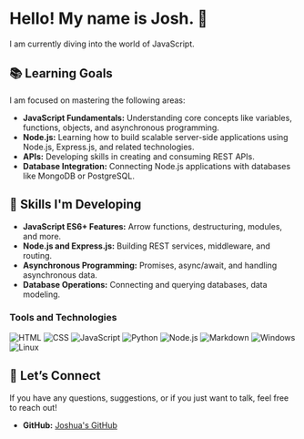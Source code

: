 
<!--
**joshua-fernandess/joshua-fernandess** is a ✨ _special_ ✨ repository because its `README.md` (this file) appears on your GitHub profile.

Here are some ideas to get you started:

- 🔭 I’m currently working on ...
- 🌱 I’m currently learning ...
- 👯 I’m looking to collaborate on ...
- 🤔 I’m looking for help with ...
- 💬 Ask me about ...
- 📫 How to reach me: ...
- 😄 Pronouns: ...
- ⚡ Fun fact: ...
-->

# Hello! My name is Josh. 👋

I am currently diving into the world of JavaScript. 

## 📚 Learning Goals

I am focused on mastering the following areas:
- **JavaScript Fundamentals:** Understanding core concepts like variables, functions, objects, and asynchronous programming.
- **Node.js:** Learning how to build scalable server-side applications using Node.js, Express.js, and related technologies.
- **APIs:** Developing skills in creating and consuming REST APIs.
- **Database Integration:** Connecting Node.js applications with databases like MongoDB or PostgreSQL.

## 🧩 Skills I'm Developing

- **JavaScript ES6+ Features:** Arrow functions, destructuring, modules, and more.
- **Node.js and Express.js:** Building REST services, middleware, and routing.
- **Asynchronous Programming:** Promises, async/await, and handling asynchronous data.
- **Database Operations:** Connecting and querying databases, data modeling.

### Tools and Technologies

![HTML](https://img.icons8.com/color/48/000000/html-5.png)
![CSS](https://img.icons8.com/color/48/000000/css3.png)
![JavaScript](https://img.icons8.com/color/48/000000/javascript.png)
![Python](https://img.icons8.com/color/48/000000/python.png)
![Node.js](https://img.icons8.com/fluency/48/000000/node-js.png)
![Markdown](https://img.icons8.com/ios/50/000000/markdown.png)
![Windows](https://img.icons8.com/color/48/000000/windows-10.png)
![Linux](https://img.icons8.com/color/48/000000/linux.png)

## 💬 Let’s Connect

If you have any questions, suggestions, or if you just want to talk, feel free to reach out!

- **GitHub:** [Joshua's GitHub](https://github.com/joshua-fernandess)
<!--
- **LinkedIn:** [Your LinkedIn Profile](https://www.linkedin.com/in/yourprofile)
- **Email:** [your.email@example.com](mailto:your.email@example.com) -->









